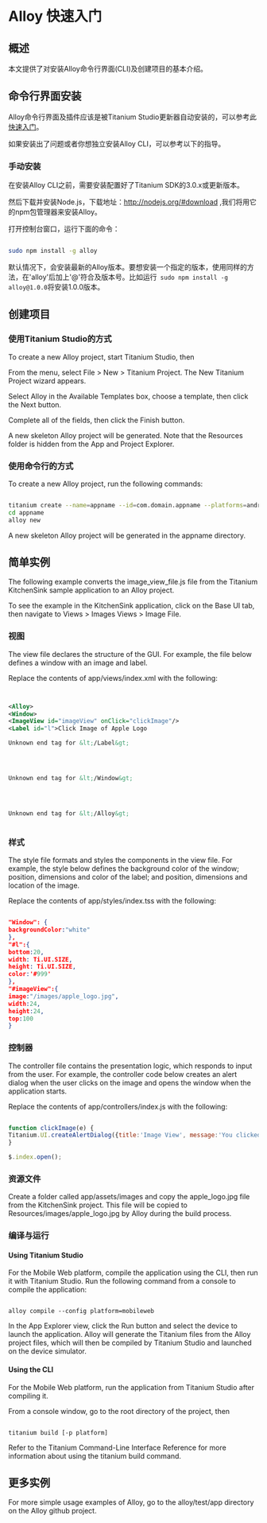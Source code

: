 

# Alloy 快速入门 #

## 概述 ##

本文提供了对安装Alloy命令行界面(CLI)及创建项目的基本介绍。

## 命令行界面安装 ##

Alloy命令行界面及插件应该是被Titanium Studio更新器自动安装的，可以参考此[快速入门](http://docs.appcelerator.com/titanium/latest/#!/guide/Quick_Start)。

如果安装出了问题或者你想独立安装Alloy CLI，可以参考以下的指导。

### 手动安装 ###

在安装Alloy CLI之前，需要安装配置好了Titanium SDK的3.0.x或更新版本。

然后下载并安装Node.js，下载地址：http://nodejs.org/#download ,我们将用它的npm包管理器来安装Alloy。

打开控制台窗口，运行下面的命令：
```bash

sudo npm install -g alloy
```

默认情况下，会安装最新的Alloy版本。要想安装一个指定的版本，使用同样的方法，在'alloy'后加上'@'符合及版本号。比如运行```
sudo npm install -g alloy@1.0.0```将安装1.0.0版本。

## 创建项目 ##

### 使用Titanium Studio的方式 ###

To create a new Alloy project, start Titanium Studio, then

From the menu, select File > New > Titanium Project. The New Titanium Project wizard appears.

Select Alloy in the Available Templates box, choose a template, then click the Next button.

Complete all of the fields, then click the Finish button.

A new skeleton Alloy project will be generated. Note that the Resources folder is hidden from the App and Project Explorer.

### 使用命令行的方式 ###

To create a new Alloy project, run the following commands:

```bash

titanium create --name=appname --id=com.domain.appname --platforms=android,ipad,iphone,mobileweb
cd appname
alloy new
```

A new skeleton Alloy project will be generated in the appname directory.

## 简单实例 ##

The following example converts the image\_view\_file.js file from the Titanium KitchenSink sample application to an Alloy project.

To see the example in the KitchenSink application, click on the Base UI tab, then navigate to Views > Images Views > Image File.

### 视图 ###

The view file declares the structure of the GUI. For example, the file below defines a window with an image and label.

Replace the contents of app/views/index.xml with the following:

```xml


<Alloy>
<Window>
<ImageView id="imageView" onClick="clickImage"/>
<Label id="l">Click Image of Apple Logo

Unknown end tag for &lt;/Label&gt;




Unknown end tag for &lt;/Window&gt;




Unknown end tag for &lt;/Alloy&gt;



```

### 样式 ###

The style file formats and styles the components in the view file. For example, the style below defines the background color of the window; position, dimensions and color of the label; and position, dimensions and location of the image.

Replace the contents of app/styles/index.tss with the following:

```json

"Window": {
backgroundColor:"white"
},
"#l":{
bottom:20,
width: Ti.UI.SIZE,
height: Ti.UI.SIZE,
color:'#999'
},
"#imageView":{
image:"/images/apple_logo.jpg",
width:24,
height:24,
top:100
}
```

### 控制器 ###

The controller file contains the presentation logic, which responds to input from the user. For example, the controller code below creates an alert dialog when the user clicks on the image and opens the window when the application starts.

Replace the contents of app/controllers/index.js with the following:
```javascript

function clickImage(e) {
Titanium.UI.createAlertDialog({title:'Image View', message:'You clicked me!'}).show();
}

$.index.open();
```

### 资源文件 ###

Create a folder called app/assets/images and copy the apple\_logo.jpg file from the KitchenSink project. This file will be copied to Resources/images/apple\_logo.jpg by Alloy during the build process.

### 编译与运行 ###

#### Using Titanium Studio ####

For the Mobile Web platform, compile the application using the CLI, then run it with Titanium Studio. Run the following command from a console to compile the application:

```

alloy compile --config platform=mobileweb
```

In the App Explorer view, click the Run button and select the device to launch the application. Alloy will generate the Titanium files from the Alloy project files, which will then be compiled by Titanium Studio and launched on the device simulator.

#### Using the CLI ####

For the Mobile Web platform, run the application from Titanium Studio after compiling it.

From a console window, go to the root directory of the project, then
```

titanium build [-p platform]
```

Refer to the Titanium Command-Line Interface Reference for more information about using the titanium build command.

## 更多实例 ##

For more simple usage examples of Alloy, go to the alloy/test/app directory on the Alloy github project.